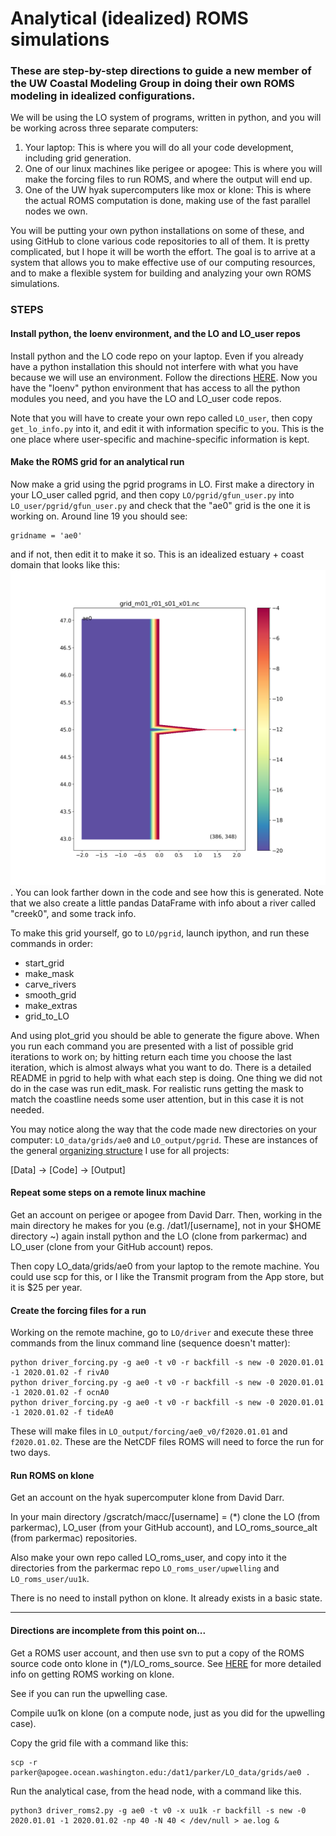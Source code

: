 # Analytical (idealized) ROMS simulations

### These are step-by-step directions to guide a new member of the UW Coastal Modeling Group in doing their own ROMS modeling in idealized configurations.

We will be using the LO system of programs, written in python, and you will be working across three separate computers:

1. Your laptop: This is where you will do all your code development, including grid generation.
2. One of our linux machines like perigee or apogee: This is where you will make the forcing files to run ROMS, and where the output will end up.
3. One of the UW hyak supercomputers like mox or klone: This is where the actual ROMS computation is done, making use of the fast parallel nodes we own.

You will be putting your own python installations on some of these, and using GitHub to clone various code repositories to all of them.  It is pretty complicated, but I hope it will be worth the effort. The goal is to arrive at a system that allows you to make effective use of our computing resources, and to make a flexible system for building and analyzing your own ROMS simulations.

### STEPS

#### Install python, the loenv environment, and the LO and LO_user repos

Install python and the LO code repo on your laptop. Even if you already have a python installation this should not interfere with what you have because we will use an environment. Follow the directions [HERE](https://github.com/parkermac/LO/blob/main/README.md). Now you have the "loenv" python environment that has access to all the python modules you need, and you have the LO and LO_user code repos.

Note that you will have to create your own repo called `LO_user`, then copy `get_lo_info.py` into it, and edit it with information specific to you. This is the one place where user-specific and machine-specific information is kept.

#### Make the ROMS grid for an analytical run

Now make a grid using the pgrid programs in LO. First make a directory in your LO_user called pgrid, and then copy `LO/pgrid/gfun_user.py` into `LO_user/pgrid/gfun_user.py` and check that the "ae0" grid is the one it is working on. Around line 19 you should see:
```
gridname = 'ae0'
```
and if not, then edit it to make it so. This is an idealized estuary + coast domain that looks like this: ![ae0](./figures/ae0.png). You can look farther down in the code and see how this is generated.  Note that we also create a little pandas DataFrame with info about a river called "creek0", and some track info.

To make this grid yourself, go to `LO/pgrid`, launch ipython, and run these commands in order:
- start_grid
- make_mask
- carve_rivers
- smooth_grid
- make_extras
- grid_to_LO

And using plot_grid you should be able to generate the figure above.  When you run each command you are presented with a list of possible grid iterations to work on; by hitting return each time you choose the last iteration, which is almost always what you want to do. There is a detailed README in pgrid to help with what each step is doing. One thing we did not do in the case was run edit_mask.  For realistic runs getting the mask to match the coastline needs some user attention, but in this case it is not needed.

You may notice along the way that the code made new directories on your computer: `LO_data/grids/ae0` and `LO_output/pgrid`. These are instances of the general [organizing structure](http://faculty.washington.edu/pmacc/Research/new_ideas.html) I use for all projects:

[Data] -> [Code] -> [Output]

#### Repeat some steps on a remote linux machine

Get an account on perigee or apogee from David Darr.  Then, working in the main directory he makes for you (e.g. /dat1/[username], not in your $HOME directory ~) again install python and the LO (clone from parkermac) and LO_user (clone from your GitHub account) repos.

Then copy LO_data/grids/ae0 from your laptop to the remote machine.  You could use scp for this, or I like the Transmit program from the App store, but it is $25 per year.

#### Create the forcing files for a run

Working on the remote machine, go to `LO/driver` and execute these three commands from the linux command line (sequence doesn't matter):
```
python driver_forcing.py -g ae0 -t v0 -r backfill -s new -0 2020.01.01 -1 2020.01.02 -f rivA0
python driver_forcing.py -g ae0 -t v0 -r backfill -s new -0 2020.01.01 -1 2020.01.02 -f ocnA0
python driver_forcing.py -g ae0 -t v0 -r backfill -s new -0 2020.01.01 -1 2020.01.02 -f tideA0
```
These will make files in `LO_output/forcing/ae0_v0/f2020.01.01` and `f2020.01.02`. These are the NetCDF files ROMS will need to force the run for two days.

#### Run ROMS on klone

Get an account on the hyak supercomputer klone from David Darr.

In your main directory /gscratch/macc/[username] = (*) clone the LO (from parkermac), LO_user (from your GitHub account), and LO_roms_source_alt (from parkermac) repositories.

Also make your own repo called LO_roms_user, and copy into it the directories from the parkermac repo `LO_roms_user/upwelling` and `LO_roms_user/uu1k`.

There is no need to install python on klone.  It already exists in a basic state.

---

#### Directions are incomplete from this point on...

Get a ROMS user account, and then use svn to put a copy of the ROMS source code onto klone in (*)/LO_roms_source.  See [HERE](https://github.com/parkermac/LO_roms_user/blob/main/README.md) for more detailed info on getting ROMS working on klone.

See if you can run the upwelling case.

Compile uu1k on klone (on a compute node, just as you did for the upwelling case).

Copy the grid file with a command like this:
```
scp -r parker@apogee.ocean.washington.edu:/dat1/parker/LO_data/grids/ae0 .
```

Run the analytical case, from the head node, with a command like this.
```
python3 driver_roms2.py -g ae0 -t v0 -x uu1k -r backfill -s new -0 2020.01.01 -1 2020.01.02 -np 40 -N 40 < /dev/null > ae.log &
```
